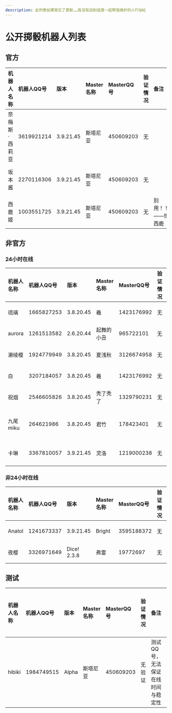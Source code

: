 ```yaml
---
description: 此列表如果我忘了更新……有没有加到组里一起帮我维护的人吖QAQ
---
```


# 公开掷骰机器人列表

## 官方

| 机器人名称 | 机器人QQ号 | 版本 | Master名称 | MasterQQ号 | 验证情况 | 备注 | 添加时间 |
| :--- | :--- | :--- | :--- | :--- | :--- | :--- | :--- |
| 奈梅斯·西莉亚 | 3619921214 | 3.9.21.45 | 斯塔尼亚 | 450609203 | 无 |  | 2019-06-19 02:00:41 |
| 坂本酱 | 2270116306 | 3.9.21.45 | 斯塔尼亚 | 450609203 | 无 |  | 2019年08月01日23:03:26 |
| 西鹿姬 | 1003551725 | 3.9.21.45 | 斯塔尼亚 | 450609203 | 无 | 别用！！！——博丽西鹿 | 2019年08月01日23:04:12 |

## 非官方

### 24小时在线

| 机器人名称 | 机器人QQ号 | 版本 | Master名称 | MasterQQ号 | 验证情况 | 备注 | 添加时间 |
| :--- | :--- | :--- | :--- | :--- | :--- | :--- | :--- |
| 琉璃 | 1665827253 | 3.8.20.45 | 羲 | 1423176992 | 无 | 无 | 2019-06-26 13:43:09 |
| aurora | 1261513582 | 2.6.20.44 | 起舞的小丑 | 965722101 | 无 | 无 | 2019-08-01 23:05:57 |
| 濑绫樱 | 1924779949 | 3.8.20.45 | 夏浅秋 | 3126674958 | 无 | 无 | 2019-08-01 23:06:50 |
| 白 | 3207184057 | 3.8.20.45 | 羲 | 1423176992 | 无 | 无 | 2019-08-20 15:08:45 |
| 祝烟 | 2546605826 | 3.8.20.45 | 秃了秃了 | 1329790231 | 无 | 是骰郎！ | 2019-08-20 15:09:40 |
| 九尾miku | 264621986 | 3.8.20.45 | 君竹 | 178423401 | 无 | 是若若的接任者 | 2019-08-21 00:27:06 |
| 卡琳 | 3367810057 | 3.9.21.45 | 灵洛 | 1219000238 | 无 | 玛丽安3号机 | 2019-08-21 16:10:24 |

### 非24小时在线

| 机器人名称 | 机器人QQ号 | 版本 | Master名称 | MasterQQ号 | 验证情况 | 备注 | 添加时间 | 在线开始时间 | 在线结束时间 |
| :--- | :--- | :--- | :--- | :--- | :--- | :--- | :--- | :--- | :--- |
| Anatol | 1241673337 | 3.9.21.45 | Bright | 3595188372 | 无 | 无 | 2019-06-26 13:46:16 | 不确定 | 不确定 |
| 夜樱 | 3326971649 | Dice! 2.3.8 | 弗雷 | 19772697 | 无 | 无 | 2019-08-20 16:02:18 | 6:00 | 24:00 |

## 测试

| 机器人名称 | 机器人QQ号 | 版本 | Master名称 | MasterQQ号 | 验证情况 | 备注 | 添加时间 | 在线开始时间 | 在线结束时间 |
| :--- | :--- | :--- | :--- | :--- | :--- | :--- | :--- | :--- | :--- |
| hibiki | 1984749515 | Alpha | 斯塔尼亚 | 450609203 | 无验证 | 测试QQ号，无法保证在线时间与稳定性 | 2019年06月19日02:03:12 | 不定 | 不定 |


